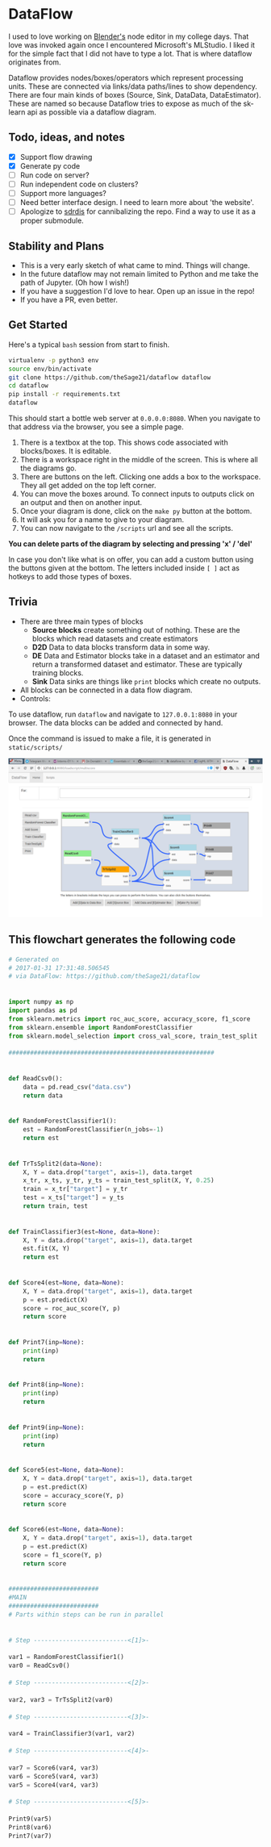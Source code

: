 DataFlow
========

I used to love working on [Blender's](https://www.blender.org) node editor in
my college days. That love was invoked again once I encountered Microsoft's
MLStudio. I liked it for the simple fact that I did not have to type a lot.
That is where dataflow originates from.

Dataflow provides nodes/boxes/operators which represent processing units. These
are connected via links/data paths/lines to show dependency. There are four
main kinds of boxes (Source, Sink, DataData, DataEstimator). These are named so
because Dataflow tries to expose as much of the sk-learn api as possible via a
dataflow diagram.


Todo, ideas, and notes
-------

- [x] Support flow drawing
- [x] Generate py code
- [ ] Run code on server?
- [ ] Run independent code on clusters?
- [ ] Support more languages?
- [ ] Need better interface design. I need to learn more about 'the website'.
- [ ] Apologize to [sdrdis](https://github.com/sdrdis/jquery.flowchart) for cannibalizing the repo. Find a way to use it as a proper submodule.

Stability and Plans
---------

- This is a very early sketch of what came to mind. Things will change.
- In the future dataflow may not remain limited to Python and me take the path of Jupyter. (Oh how I wish!)
- If you have a suggestion I'd love to hear. Open up an issue in the repo!
- If you have a PR, even better.


Get Started
-----------

Here's a typical `bash` session from start to finish.

```bash
virtualenv -p python3 env
source env/bin/activate
git clone https://github.com/theSage21/dataflow dataflow
cd dataflow
pip install -r requirements.txt
dataflow
```


This should start a bottle web server at `0.0.0.0:8080`. When you navigate to that address via the browser, you see a simple page.

1. There is a textbox at the top. This shows code associated with blocks/boxes. It is editable.
2. There is a workspace right in the middle of the screen. This is where all the diagrams go.
3. There are buttons on the left. Clicking one adds a box to the workspace. They all get added on the top left corner.
4. You can move the boxes around. To connect inputs to outputs click on an output and then on another input.
5. Once your diagram is done, click on the `make py` button at the bottom.
6. It will ask you for a name to give to your diagram.
7. You can now navigate to the `/scripts` url and see all the scripts.

**You can delete parts of the diagram by selecting and pressing 'x' / 'del'**

In case you don't like what is on offer, you can add a custom button using the
buttons given at the bottom. The letters included inside `[ ]` act as hotkeys
to add those types of boxes.


Trivia
-------------

- There are three main types of blocks
    - **Source blocks** create something out of nothing. These are the blocks which read datasets and create estimators
    - **D2D** Data to data blocks transform data in some way.
    - **DE** Data and Estimator blocks take in a dataset and an estimator and return a transformed dataset and estimator. These are typically training blocks.
    - **Sink** Data sinks are things like `print` blocks which create no outputs.
- All blocks can be connected in a data flow diagram. 
- Controls:


To use dataflow, run `dataflow` and navigate to `127.0.0.1:8080` in your browser. The data blocks can be added and connected by hand.

Once the command is issued to make a file, it is generated in `static/scripts/`

![Main page screenshot](screenshots/main.png)

## This flowchart generates the following code

```python
# Generated on
# 2017-01-31 17:31:48.506545
# via DataFlow: https://github.com/theSage21/dataflow


import numpy as np
import pandas as pd
from sklearn.metrics import roc_auc_score, accuracy_score, f1_score
from sklearn.ensemble import RandomForestClassifier
from sklearn.model_selection import cross_val_score, train_test_split

#########################################################


def ReadCsv0():
    data = pd.read_csv("data.csv")
    return data
    

def RandomForestClassifier1():
    est = RandomForestClassifier(n_jobs=-1)
    return est
    

def TrTsSplit2(data=None):
    X, Y = data.drop("target", axis=1), data.target
    x_tr, x_ts, y_tr, y_ts = train_test_split(X, Y, 0.25)
    train = x_tr["target"] = y_tr
    test = x_ts["target"] = y_ts
    return train, test
    

def TrainClassifier3(est=None, data=None):
    X, Y = data.drop("target", axis=1), data.target
    est.fit(X, Y)
    return est
    

def Score4(est=None, data=None):
    X, Y = data.drop("target", axis=1), data.target
    p = est.predict(X)
    score = roc_auc_score(Y, p)
    return score
    

def Print7(inp=None):
    print(inp)
    return 
    

def Print8(inp=None):
    print(inp)
    return 
    

def Print9(inp=None):
    print(inp)
    return 
    

def Score5(est=None, data=None):
    X, Y = data.drop("target", axis=1), data.target
    p = est.predict(X)
    score = accuracy_score(Y, p)
    return score
    

def Score6(est=None, data=None):
    X, Y = data.drop("target", axis=1), data.target
    p = est.predict(X)
    score = f1_score(Y, p)
    return score
    

#########################
#MAIN
#########################
# Parts within steps can be run in parallel


# Step --------------------------<[1]>-

var1 = RandomForestClassifier1()
var0 = ReadCsv0()

# Step --------------------------<[2]>-

var2, var3 = TrTsSplit2(var0)

# Step --------------------------<[3]>-

var4 = TrainClassifier3(var1, var2)

# Step --------------------------<[4]>-

var7 = Score6(var4, var3)
var6 = Score5(var4, var3)
var5 = Score4(var4, var3)

# Step --------------------------<[5]>-

Print9(var5)
Print8(var6)
Print7(var7)
```
